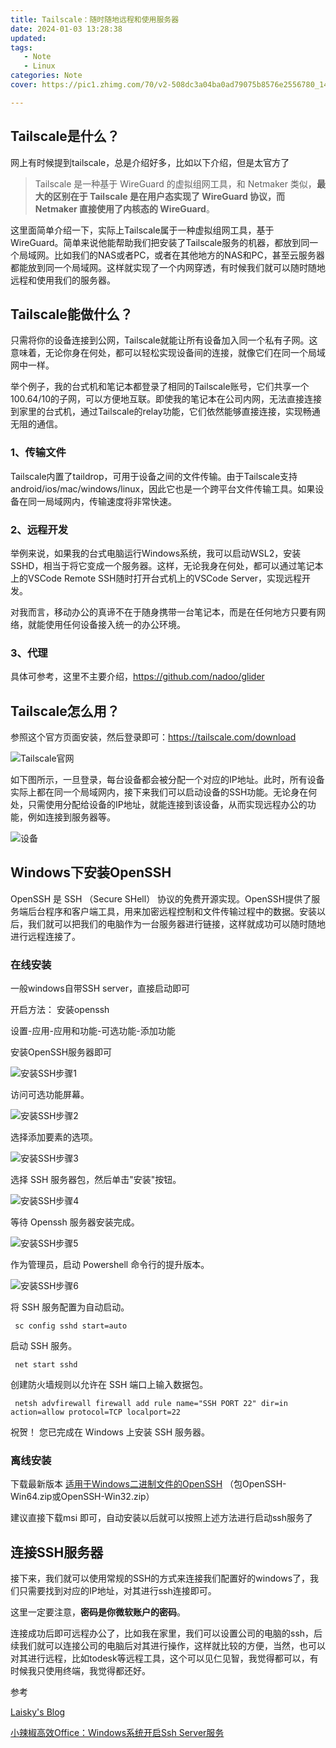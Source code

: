 ```yaml
---
title: Tailscale：随时随地远程和使用服务器
date: 2024-01-03 13:28:38
updated:
tags:
   - Note
   - Linux
categories: Note
cover: https://pic1.zhimg.com/70/v2-508dc3a04ba0ad79075b8576e2556780_1440w.jpg

---
```


## Tailscale是什么？

网上有时候提到tailscale，总是介绍好多，比如以下介绍，但是太官方了

> Tailscale 是一种基于 WireGuard 的虚拟组网工具，和 Netmaker 类似，**最大的区别在于 Tailscale 是在用户态实现了 WireGuard 协议，而 Netmaker 直接使用了内核态的 WireGuard**。

这里面简单介绍一下，实际上Tailscale属于一种虚拟组网工具，基于WireGuard。简单来说他能帮助我们把安装了Tailscale服务的机器，都放到同一个局域网。比如我们的NAS或者PC，或者在其他地方的NAS和PC，甚至云服务器都能放到同一个局域网。这样就实现了一个内网穿透，有时候我们就可以随时随地远程和使用我们的服务器。



## **Tailscale能做什么？**

只需将你的设备连接到公网，Tailscale就能让所有设备加入同一个私有子网。这意味着，无论你身在何处，都可以轻松实现设备间的连接，就像它们在同一个局域网中一样。

举个例子，我的台式机和笔记本都登录了相同的Tailscale账号，它们共享一个100.64/10的子网，可以方便地互联。即使我的笔记本在公司内网，无法直接连接到家里的台式机，通过Tailscale的relay功能，它们依然能够直接连接，实现畅通无阻的通信。

### **1、传输文件**

Tailscale内置了taildrop，可用于设备之间的文件传输。由于Tailscale支持android/ios/mac/windows/linux，因此它也是一个跨平台文件传输工具。如果设备在同一局域网内，传输速度将非常快速。

### **2、远程开发**

举例来说，如果我的台式电脑运行Windows系统，我可以启动WSL2，安装SSHD，相当于将它变成一个服务器。这样，无论我身在何处，都可以通过笔记本上的VSCode Remote SSH随时打开台式机上的VSCode Server，实现远程开发。

对我而言，移动办公的真谛不在于随身携带一台笔记本，而是在任何地方只要有网络，就能使用任何设备接入统一的办公环境。

### **3、代理**

具体可参考，这里不主要介绍，https://github.com/nadoo/glider

## **Tailscale怎么用？**

参照这个官方页面安装，然后登录即可：https://tailscale.com/download

![Tailscale官网](https://picx.zhimg.com/v2-0f0f761a65f56a0818e53fdef6592e11.png)







如下图所示，一旦登录，每台设备都会被分配一个对应的IP地址。此时，所有设备实际上都在同一个局域网内，接下来我们可以启动设备的SSH功能。无论身在何处，只需使用分配给设备的IP地址，就能连接到该设备，从而实现远程办公的功能，例如连接到服务器等。

![设备](https://picx.zhimg.com/v2-5c27422f68e185584f24f59621ae1ebf.png)







## **Windows下安装OpenSSH**

OpenSSH 是 SSH （Secure SHell） 协议的免费开源实现。OpenSSH提供了服务端后台程序和客户端工具，用来加密远程控制和文件传输过程中的数据。安装以后，我们就可以把我们的电脑作为一台服务器进行链接，这样就成功可以随时随地进行远程连接了。

### **在线安装**

一般windows自带SSH server，直接启动即可

开启方法： 安装openssh

设置-应用-应用和功能-可选功能-添加功能

安装OpenSSH服务器即可

![安装SSH步骤1](https://picx.zhimg.com/v2-aeb2d713f14ed7cf9c25f2340190a631.webp)







访问可选功能屏幕。

![安装SSH步骤2](https://picx.zhimg.com/v2-f94b788ac25b51a54a85bf0074d81941.webp)







选择添加要素的选项。

![安装SSH步骤3](https://picx.zhimg.com/v2-15d13a44cccd6e77e83d833b5ca28b7e.webp)







选择 SSH 服务器包，然后单击"安装"按钮。

![安装SSH步骤4](https://pic1.zhimg.com/v2-7087d6f462dc72d88429d3825ac9f160.webp)







等待 Openssh 服务器安装完成。

![安装SSH步骤5](https://pica.zhimg.com/v2-cf48691afcf3e5e8340c490e46d59c94.webp)







作为管理员，启动 Powershell 命令行的提升版本。

![安装SSH步骤6](https://picx.zhimg.com/v2-967a457fd357ab32cd55c5440953af9a.webp)







将 SSH 服务配置为自动启动。

```
 sc config sshd start=auto
```

启动 SSH 服务。

```
 net start sshd
```

创建防火墙规则以允许在 SSH 端口上输入数据包。

```
 netsh advfirewall firewall add rule name="SSH PORT 22" dir=in action=allow protocol=TCP localport=22
```

祝贺！ 您已完成在 Windows 上安装 SSH 服务器。

### **离线安装**

下载最新版本 [适用于Windows二进制文件的OpenSSH](https://github.com/PowerShell/Win32-OpenSSH/releases) （包OpenSSH-Win64.zip或OpenSSH-Win32.zip）

建议直接下载msi 即可，自动安装以后就可以按照上述方法进行启动ssh服务了

## **连接SSH服务器**

接下来，我们就可以使用常规的SSH的方式来连接我们配置好的windows了，我们只需要找到对应的IP地址，对其进行ssh连接即可。

这里一定要注意，**密码是你微软账户的密码**。

连接成功后即可远程办公了，比如我在家里，我们可以设置公司的电脑的ssh，后续我们就可以连接公司的电脑后对其进行操作，这样就比较的方便，当然，也可以对其进行远程，比如todesk等远程工具，这个可以见仁见智，我觉得都可以，有时候我只使用终端，我觉得都还好。

参考

[Laisky's Blog](https://blog.laisky.com/p/tailscale/)

[小辣椒高效Office：Windows系统开启Ssh Server服务](https://zhuanlan.zhihu.com/p/452890363)